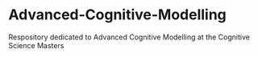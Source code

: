 # Advanced-Cognitive-Modelling
Respository dedicated to Advanced Cognitive Modelling at the Cognitive Science Masters 
